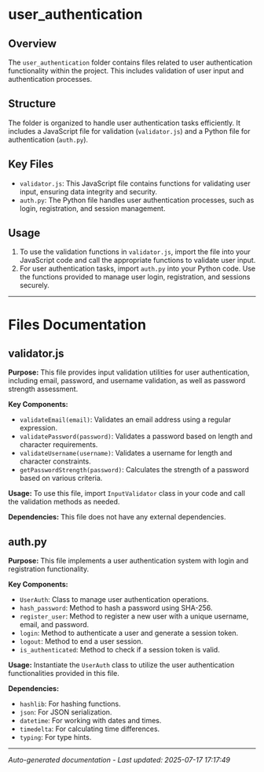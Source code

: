 # user_authentication

## Overview
The `user_authentication` folder contains files related to user authentication functionality within the project. This includes validation of user input and authentication processes.

## Structure
The folder is organized to handle user authentication tasks efficiently. It includes a JavaScript file for validation (`validator.js`) and a Python file for authentication (`auth.py`).

## Key Files
- `validator.js`: This JavaScript file contains functions for validating user input, ensuring data integrity and security.
- `auth.py`: The Python file handles user authentication processes, such as login, registration, and session management.

## Usage
1. To use the validation functions in `validator.js`, import the file into your JavaScript code and call the appropriate functions to validate user input.
2. For user authentication tasks, import `auth.py` into your Python code. Use the functions provided to manage user login, registration, and sessions securely.

---

# Files Documentation

## validator.js

**Purpose:** This file provides input validation utilities for user authentication, including email, password, and username validation, as well as password strength assessment.

**Key Components:**
- `validateEmail(email)`: Validates an email address using a regular expression.
- `validatePassword(password)`: Validates a password based on length and character requirements.
- `validateUsername(username)`: Validates a username for length and character constraints.
- `getPasswordStrength(password)`: Calculates the strength of a password based on various criteria.

**Usage:** To use this file, import `InputValidator` class in your code and call the validation methods as needed.

**Dependencies:** This file does not have any external dependencies.

## auth.py

**Purpose:** This file implements a user authentication system with login and registration functionality.

**Key Components:**
- `UserAuth`: Class to manage user authentication operations.
- `hash_password`: Method to hash a password using SHA-256.
- `register_user`: Method to register a new user with a unique username, email, and password.
- `login`: Method to authenticate a user and generate a session token.
- `logout`: Method to end a user session.
- `is_authenticated`: Method to check if a session token is valid.

**Usage:** Instantiate the `UserAuth` class to utilize the user authentication functionalities provided in this file.

**Dependencies:**
- `hashlib`: For hashing functions.
- `json`: For JSON serialization.
- `datetime`: For working with dates and times.
- `timedelta`: For calculating time differences.
- `typing`: For type hints.

---
*Auto-generated documentation - Last updated: 2025-07-17 17:17:49*
